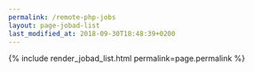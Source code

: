 ```yaml
---
permalink: /remote-php-jobs
layout: page-jobad-list
last_modified_at: 2018-09-30T18:48:39+0200
---
```

{% include render_jobad_list.html permalink=page.permalink %}
